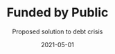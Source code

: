 ---
title: Funded by Public
subtitle: Proposed solution to debt crisis
layout: default
modal-id: 3
date: 2021-05-01
img: support.png
thumbnail: support-thumbnail.png
alt: image-alt
project-date: April 2014
description: Lorem ipsum dolor sit amet, usu cu alterum nominavi lobortis. At duo novum diceret. Tantas apeirian vix et, usu sanctus postulant inciderint ut, populo diceret necessitatibus in vim. Cu eum dicam feugiat noluisse.
github-link: https://github.com/SmartLoan/pineapple_token

---